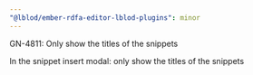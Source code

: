 ```yaml
---
"@lblod/ember-rdfa-editor-lblod-plugins": minor
---
```


GN-4811: Only show the titles of the snippets

In the snippet insert modal: only show the titles of the snippets
